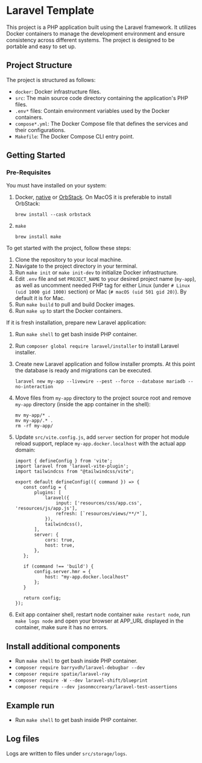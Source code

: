 # Laravel Template

This project is a PHP application built using the Laravel framework. It utilizes Docker containers to manage the development
environment and ensure consistency across different systems. The project is designed to be portable and easy to set up.

## Project Structure

The project is structured as follows:

- `docker`: Docker infrastructure files.
- `src`: The main source code directory containing the application's PHP files.
- `.env*` files: Contain environment variables used by the Docker containers.
- `compose*.yml`: The Docker Compose file that defines the services and their configurations.
- `Makefile`: The Docker Compose CLI entry point.

## Getting Started

### Pre-Requisites

You must have installed on your system:

1. Docker, [native](https://docs.docker.com/engine/install/) or [OrbStack](https://docs.orbstack.dev/install). On MacOS it is
   preferable to install OrbStack:
    ```
    brew install --cask orbstack
    ```

1. `make`
    ```
    brew install make
    ```

To get started with the project, follow these steps:

1. Clone the repository to your local machine.
1. Navigate to the project directory in your terminal.
1. Run `make init` or `make init-dev` to initialize Docker infrastructure.
1. Edit `.env` file and set `PROJECT_NAME` to your desired project name (`my-app`), as well as uncomment needed PHP tag for either Linux (under `# Linux (uid 1000 gid 1000)` section) or Mac (`# macOS (uid 501 gid 20)`). By default it is for Mac.
1. Run `make build` to pull and build Docker images.
1. Run `make up` to start the Docker containers.

If it is fresh installation, prepare new Laravel application:

1. Run `make shell` to get bash inside PHP container.
1. Run `composer global require laravel/installer` to install Laravel installer.
1. Create new Laravel application and follow installer prompts. At this point the database is ready and migrations can be executed.

   ```
   laravel new my-app --livewire --pest --force --database mariadb --no-interaction
   ```

1. Move files from `my-app` directory to the project source root and remove `my-app` directory (inside the app container in the shell):

   ```
   mv my-app/* .
   mv my-app/.* .
   rm -rf my-app/
   ```

1. Update `src/vite.config.js`, add `server` section for proper hot module reload support, replace `my-app.docker.localhost` with the actual app domain:

    ```
   import { defineConfig } from 'vite';
   import laravel from 'laravel-vite-plugin';
   import tailwindcss from "@tailwindcss/vite";
   
   export default defineConfig(({ command }) => {
       const config = {
           plugins: [
               laravel({
                   input: ['resources/css/app.css', 'resources/js/app.js'],
                   refresh: [`resources/views/**/*`],
               }),
               tailwindcss(),
           ],
           server: {
               cors: true,
               host: true,
           },
       };
   
       if (command !== 'build') {
           config.server.hmr = {
               host: "my-app.docker.localhost"
           };
       }
   
       return config;
   });

1. Exit app container shell, restart node container `make restart node`, run `make logs node` and open your browser at APP_URL displayed in the container, make sure it has no errors.

## Install additional components

- Run `make shell` to get bash inside PHP container.
- `composer require barryvdh/laravel-debugbar --dev`
- `composer require spatie/laravel-ray`
- `composer require -W --dev laravel-shift/blueprint`
- `composer require --dev jasonmccreary/laravel-test-assertions`

## Example run

- Run `make shell` to get bash inside PHP container.

## Log files

Logs are written to files under `src/storage/logs`.
